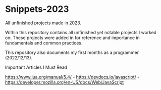 # Snippets-2023
All unfinished projects made in 2023.

Within this repository contains all unfinished yet notable projects I worked on.
These projects were added in for reference and importance in fundamentals and common practices.

This repository also documents my first months as a programmer (2022/12/13). 


Important Articles I Must Read

https://www.lua.org/manual/5.4/ - 
https://devdocs.io/javascript/ - 
https://developer.mozilla.org/en-US/docs/Web/JavaScript
